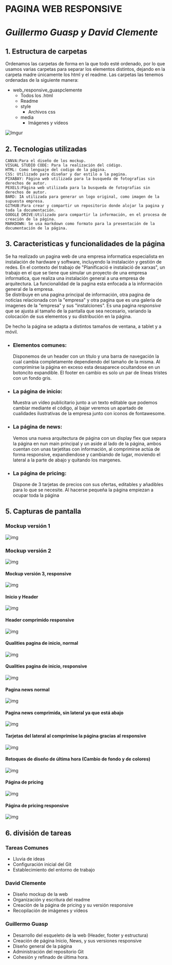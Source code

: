 # **PAGINA WEB RESPONSIVE**  
# *Guillermo Guasp y David Clemente* 
## 1. **Estructura de carpetas**
   Ordenamos las carpetas de forma en la que todo esté ordenado, por lo que usamos varias carpetas para separar los elementos distintos, dejando en la carpeta madre únicamente los html y el readme.
   Las carpetas las tenemos ordenadas de la siguiente manera:
   - web_responsive_guaspclemente
        - Todos los .html
        - Readme
        - style
             - Archivos css
        - media
             - Imágenes y vídeos
         
   ![Imgur](https://i.imgur.com/P8ZMpvf.png)

## 2. **Tecnologias utilizadas**  
    CANVA:Para el diseño de los mockup.  
    VISUAL STUDIO CODE: Para la realización del código.  
    HTML: Como lenguaje del codigo de la página.  
    CSS: Utilizado para diseñar y dar estilo a la pagina.  
    PIXABAY: Página web utilizada para la busqueda de fotografias sin derechos de autor.  
    PEXELS:Página web utilizada para la busqueda de fotografias sin derechos de autor.  
    BARD: IA utilizada para generar un logo original, como imagen de la supuesta empresa.  
    GITHUB:Para crear y compartir un repositorio donde alojar la pagina y toda la documentación.  
    GOOGLE DRIVE:Utilizado para compartir la información, en el procesa de creación de la página.  
    MARKDOWN: Se usa markdown como formato para la presentación de la documentación de la página.  
## 3. **Caracteristicas y funcionalidades de la página**
Se ha realizado un pagina web de una empresa informatica especialista en instalación de hardware y software,   incluyendo la instalación y gestión de redes.
En el contexto del trabajo de "Planificació e instalació de xarxas", un trabajo en el que se tiene que simular un proyecto de una empresa informatica, que realiza una instalación general a una empresa de arquitectura.  La funcionalidad de la pagina esta enfocada a la información general de la empresa.  
Se distribuye en una pagina principal de información, otra pagina de noticias relacionada con la "empresa" y otra pagina que es una galeria de imagenes de la "empresa" y  sus "instalciones".
Es una pagina *responsive* que se ajusta al tamaño de la pantalla que sea necesario, variando la colocación de sus elementos y su distribución en la página.

De hecho la página se adapta a distintos tamaños de ventana, a tablet y a móvil.

- ### Elementos comunes: ###
     Disponemos de un header con un título y una barra de navegación la cual cambia completamente dependiendo del tamaño de la misma. Al comprimirse la página en exceso esta desaparece ocultandose en un botoncito expandible. El footer en cambio es solo un par de líneas tristes con un fondo gris.
- ### La página de inicio: ###
     Muestra un vídeo publicitario junto a un texto editable que podemos cambiar mediante el código, al bajar veremos un apartado de cualidades ilustrativas de la empresa junto con iconos de fontawesome.
- ### La página de news: ###
     Vemos una nueva arquitectura de página con un display flex que separa la página en nun main principal y un aside al lado de la página, ambos cuentan con unas tarjetitas con información, al comprimirse actúa de forma responsive, expandiendose y cambiando de lugar, moviendo el lateral a la parte de abajo y quitando los margenes.
- ### La página de pricing: ###
     Dispone de 3 tarjetas de precios con sus ofertas, editables y añadibles para lo que se necesite. Al hacerse pequeña la página empiezan a ocupar toda la página
## 5. **Capturas de pantalla**

### Mockup versión 1
![img](https://i.imgur.com/OVH2Esh.png)

### Mockup versión 2
![img](https://i.imgur.com/8aquK0O.png)

#### Mockup versión 3, responsive
![img](https://i.imgur.com/UbQMN13.png)

#### Inicio y Header
![img](https://i.imgur.com/jK0dH3Y.png)

#### Header comprimido responsive
![img](https://i.imgur.com/gC971Wi.png)

#### Qualities pagina de inicio, normal
![img](https://i.imgur.com/lvNjXFf.png)

#### Qualities pagina de inicio, responsive
![img](https://i.imgur.com/iuUnDJ2.png)

#### Pagina news normal
![img](https://i.imgur.com/9ijVA3t.png)

#### Pagina news comprimida, sin lateral ya que está abajo
![img](https://i.imgur.com/XS1sNx2.png)

#### Tarjetas del lateral al comprimise la página gracias al responsive
![img](https://i.imgur.com/0LwTa0f.png)

#### Retoques de diseño de última hora (Cambio de fondo y de colores)
![img](https://i.imgur.com/hDLkP1J.png)

#### Página de pricing
![img](https://i.imgur.com/U1aYQBa.png)

#### Página de pricing responsive
![img](https://i.imgur.com/oPMqDaD.png)

## 6. **división de tareas**

### Tareas Comunes
- Lluvia de ideas
- Configuración inicial del Git
- Establecimiento del entorno de trabajo

### David Clemente
- Diseño mockup de la web
- Organización y escritura del readme
- Creación de la página de pricing y su versión responsive
- Recopilación de imágenes y vídeos

### Guillermo Guasp
- Desarrollo del esqueleto de la web (Header, footer y estructura)
- Creación de página Inicio, News, y sus versiones responsive
- Diseño general de la página
- Administración del repositorio Git
- Cohesión y refinado de última hora.
